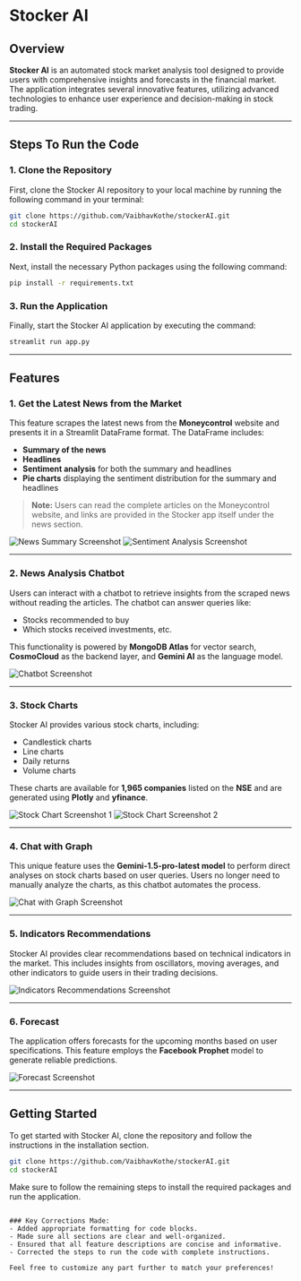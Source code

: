 

# Stocker AI

## Overview

**Stocker AI** is an automated stock market analysis tool designed to provide users with comprehensive insights and forecasts in the financial market. The application integrates several innovative features, utilizing advanced technologies to enhance user experience and decision-making in stock trading.

---

## Steps To Run the Code

### 1. Clone the Repository
First, clone the Stocker AI repository to your local machine by running the following command in your terminal:

```bash
git clone https://github.com/VaibhavKothe/stockerAI.git
cd stockerAI
```

### 2. Install the Required Packages
Next, install the necessary Python packages using the following command:

```bash
pip install -r requirements.txt
```

### 3. Run the Application
Finally, start the Stocker AI application by executing the command:

```bash
streamlit run app.py
```

---

## Features

### 1. Get the Latest News from the Market
This feature scrapes the latest news from the **Moneycontrol** website and presents it in a Streamlit DataFrame format. The DataFrame includes:

- **Summary of the news**
- **Headlines**
- **Sentiment analysis** for both the summary and headlines
- **Pie charts** displaying the sentiment distribution for the summary and headlines

> **Note:** Users can read the complete articles on the Moneycontrol website, and links are provided in the Stocker app itself under the news section.

![News Summary Screenshot](https://github.com/user-attachments/assets/7fb9cf0a-250a-478e-b227-20c2510e575d)
![Sentiment Analysis Screenshot](https://github.com/user-attachments/assets/d73e9d6d-2a14-4380-89b8-205669b6d3c3)

---

### 2. News Analysis Chatbot
Users can interact with a chatbot to retrieve insights from the scraped news without reading the articles. The chatbot can answer queries like:

- Stocks recommended to buy
- Which stocks received investments, etc.

This functionality is powered by **MongoDB Atlas** for vector search, **CosmoCloud** as the backend layer, and **Gemini AI** as the language model.

![Chatbot Screenshot](https://github.com/user-attachments/assets/0fe6d8a1-c841-46e8-a7c3-10c34c6d54d7)

---

### 3. Stock Charts
Stocker AI provides various stock charts, including:

- Candlestick charts
- Line charts
- Daily returns
- Volume charts

These charts are available for **1,965 companies** listed on the **NSE** and are generated using **Plotly** and **yfinance**.

![Stock Chart Screenshot 1](https://github.com/user-attachments/assets/0dc7d52f-62d8-4c54-8bb5-121c9a06eb63)
![Stock Chart Screenshot 2](https://github.com/user-attachments/assets/6a77853f-d149-4ae2-a354-9eeee91abbbf)

---

### 4. Chat with Graph
This unique feature uses the **Gemini-1.5-pro-latest model** to perform direct analyses on stock charts based on user queries. Users no longer need to manually analyze the charts, as this chatbot automates the process.

![Chat with Graph Screenshot](https://github.com/user-attachments/assets/396ae378-00a6-4352-80d3-959f0af40b4c)

---

### 5. Indicators Recommendations
Stocker AI provides clear recommendations based on technical indicators in the market. This includes insights from oscillators, moving averages, and other indicators to guide users in their trading decisions.

![Indicators Recommendations Screenshot](https://github.com/user-attachments/assets/22334740-4214-40ae-a964-9edf750ac0af)

---

### 6. Forecast
The application offers forecasts for the upcoming months based on user specifications. This feature employs the **Facebook Prophet** model to generate reliable predictions.

![Forecast Screenshot](https://github.com/user-attachments/assets/e0d35fc9-a282-4ade-bd3f-ebc212bf0002)

---

## Getting Started

To get started with Stocker AI, clone the repository and follow the instructions in the installation section.

```bash
git clone https://github.com/VaibhavKothe/stockerAI.git
cd stockerAI
```

Make sure to follow the remaining steps to install the required packages and run the application.
```

### Key Corrections Made:
- Added appropriate formatting for code blocks.
- Made sure all sections are clear and well-organized.
- Ensured that all feature descriptions are concise and informative.
- Corrected the steps to run the code with complete instructions. 

Feel free to customize any part further to match your preferences!
